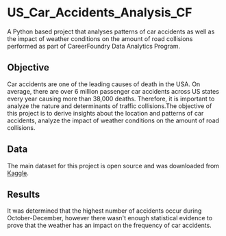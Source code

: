 # US_Car_Accidents_Analysis_CF
A Python based project that analyses patterns of car accidents as well as the impact of weather conditions on the amount of road collisions performed as part of CareerFoundry Data Analytics Program.


## Objective
Car accidents are one of the leading causes of death in the USA. On average, there are over 6 million passenger car accidents across US states every year causing more than 38,000 deaths. Therefore, it is important to analyze the nature and determinants of traffic collisions.The objective of this project is to derive insights about the location and patterns of car accidents, analyze the impact of weather conditions on the amount of road collisions.



## Data
The main dataset for this project is open source and was downloaded from [Kaggle](https://www.kaggle.com/datasets/sobhanmoosavi/us-accidents).


## Results
It was determined that the highest number of accidents occur during October-December, however there wasn't enough statistical evidence to prove that the weather has an impact on the frequency of car accidents.
